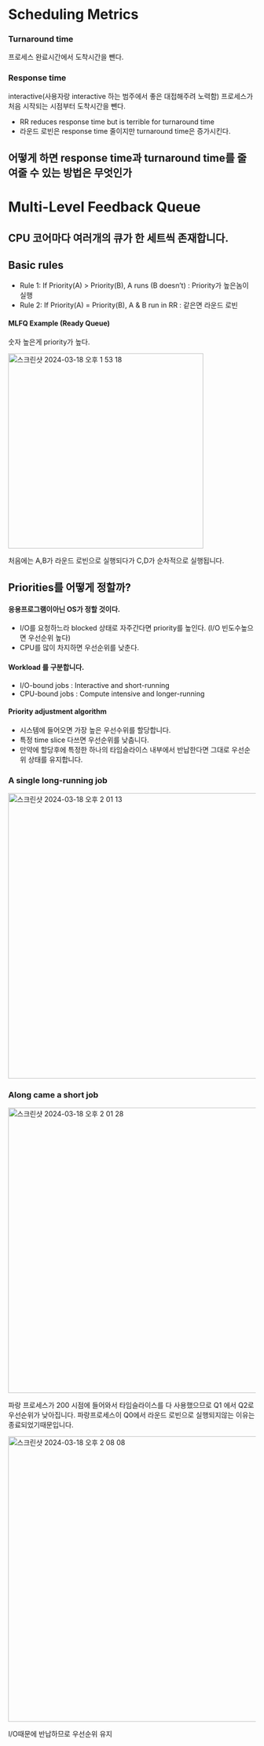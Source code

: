
# Scheduling Metrics
### Turnaround time
프로세스 완료시간에서 도착시간을 뺀다.
### Response time
interactive(사용자랑 interactive 하는 범주에서 좋은 대접해주려 노력함)
프로세스가 처음 시작되는 시점부터 도착시간을 뺀다.
- RR reduces response time but is terrible for turnaround time
- 라운드 로빈은 response time 줄이지만 turnaround time은 증가시킨다.

## 어떻게 하면 response time과 turnaround time를 줄여줄 수 있는 방법은 무엇인가


# Multi-Level Feedback Queue
## CPU 코어마다 여러개의 큐가 한 세트씩 존재합니다.

## Basic rules
- Rule 1: If Priority(A) > Priority(B), A runs (B doesn’t) : Priority가 높은놈이 실행
- Rule 2: If Priority(A) = Priority(B), A & B run in RR : 같은면 라운드 로빈

#### MLFQ Example (Ready Queue)
숫자 높은게 priority가 높다.

<img width="397" alt="스크린샷 2024-03-18 오후 1 53 18" src="https://github.com/Mouon/OS/assets/137624597/f77f324f-7ffb-4886-b42f-25bc0a0fa486">

처음에는 A,B가 라운드 로빈으로 실행되다가 C,D가 순차적으로 실행됩니다.

## Priorities를 어떻게 정할까?
#### 응용프로그램이아닌 OS가 정할 것이다.

- I/O를 요청하느라 blocked 상태로 자주간다면 priority를 높인다. (I/O 빈도수높으면 우선순위 높다)
- CPU를 많이 차지하면 우선순위를 낮춘다.

#### Workload 를 구분합니다.
- I/O-bound jobs : Interactive and short-running
- CPU-bound jobs : Compute intensive and longer-running

#### Priority adjustment algorithm
- 시스템에 들어오면 가장 높은 우선수위를 할당합니다.
- 특정 time slice 다쓰면 우선순위를 낮춥니다.
- 만약에 할당후에 특정한 하나의 타임슬라이스 내부에서 반납한다면 그대로 우선순위 상태를 유지합니다.

### A single long-running job
<img width="581" alt="스크린샷 2024-03-18 오후 2 01 13" src="https://github.com/Mouon/OS/assets/137624597/6ce00494-d2ee-46ac-b928-ff581431e763">

### Along came a short job
<img width="581" alt="스크린샷 2024-03-18 오후 2 01 28" src="https://github.com/Mouon/OS/assets/137624597/0239b298-17e7-4d19-ae54-827874523e73">

파랑 프로세스가 200 시점에 들어와서 타임슬라이스를 다 사용했으므로 Q1 에서 Q2로 우선순위가 낮아집니다.
파랑프로세스이 Q0에서 라운드 로빈으로 실행되지않는 이유는 종료되었기때문입니다.

<img width="581" alt="스크린샷 2024-03-18 오후 2 08 08" src="https://github.com/Mouon/OS/assets/137624597/428cd9ad-7e59-4627-9259-fbfd59791c64">

I/O때문에 반납하므로 우선순위 유지



